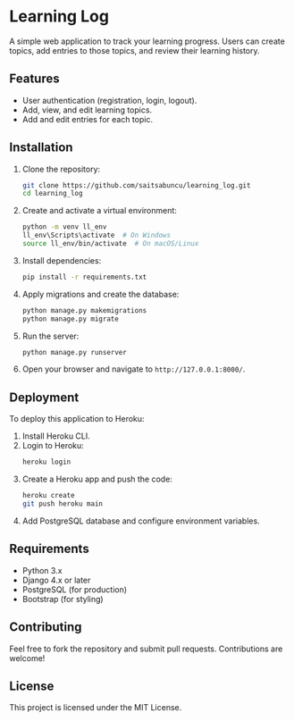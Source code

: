 # Learning Log

A simple web application to track your learning progress. Users can create topics, add entries to those topics, and review their learning history.

## Features
- User authentication (registration, login, logout).
- Add, view, and edit learning topics.
- Add and edit entries for each topic.

## Installation
1. Clone the repository:
   ```bash
   git clone https://github.com/saitsabuncu/learning_log.git
   cd learning_log
   ```

2. Create and activate a virtual environment:
   ```bash
   python -m venv ll_env
   ll_env\Scripts\activate  # On Windows
   source ll_env/bin/activate  # On macOS/Linux
   ```

3. Install dependencies:
   ```bash
   pip install -r requirements.txt
   ```

4. Apply migrations and create the database:
   ```bash
   python manage.py makemigrations
   python manage.py migrate
   ```

5. Run the server:
   ```bash
   python manage.py runserver
   ```

6. Open your browser and navigate to `http://127.0.0.1:8000/`.

## Deployment
To deploy this application to Heroku:
1. Install Heroku CLI.
2. Login to Heroku:
   ```bash
   heroku login
   ```
3. Create a Heroku app and push the code:
   ```bash
   heroku create
   git push heroku main
   ```
4. Add PostgreSQL database and configure environment variables.

## Requirements
- Python 3.x
- Django 4.x or later
- PostgreSQL (for production)
- Bootstrap (for styling)

## Contributing
Feel free to fork the repository and submit pull requests. Contributions are welcome!

## License
This project is licensed under the MIT License.
```
